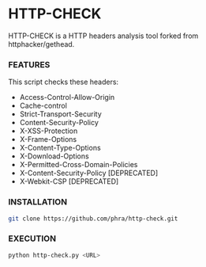 # HTTP-CHECK

HTTP-CHECK is a HTTP headers analysis tool forked from httphacker/gethead.

### FEATURES
This script checks these headers:
* Access-Control-Allow-Origin
* Cache-control
* Strict-Transport-Security
* Content-Security-Policy
* X-XSS-Protection
* X-Frame-Options
* X-Content-Type-Options
* X-Download-Options
* X-Permitted-Cross-Domain-Policies
* X-Content-Security-Policy [DEPRECATED]
* X-Webkit-CSP [DEPRECATED]

### INSTALLATION

```sh
git clone https://github.com/phra/http-check.git
```

### EXECUTION
```sh
python http-check.py <URL>
```